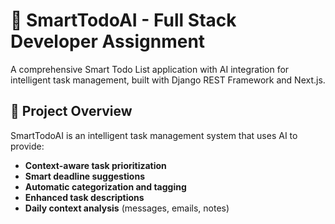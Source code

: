 # 🚀 SmartTodoAI - Full Stack Developer Assignment

A comprehensive Smart Todo List application with AI integration for intelligent task management, built with Django REST Framework and Next.js.

## 🎯 Project Overview

SmartTodoAI is an intelligent task management system that uses AI to provide:
- **Context-aware task prioritization**
- **Smart deadline suggestions**
- **Automatic categorization and tagging**
- **Enhanced task descriptions**
- **Daily context analysis** (messages, emails, notes)


